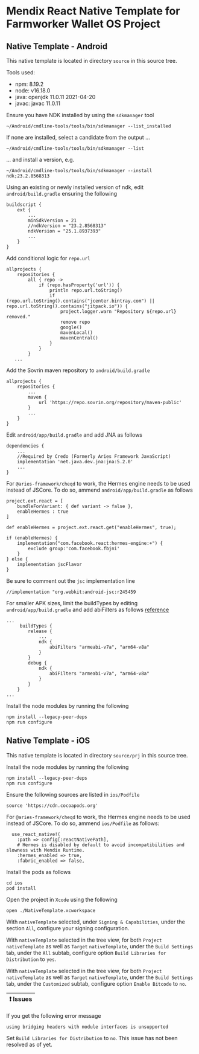 # Mendix React Native Template for Farmworker Wallet OS Project

## Native Template - Android

This native template is located in directory `source` in this source tree.

Tools used:

* npm: 8.19.2
* node: v16.18.0
* java: openjdk 11.0.11 2021-04-20
* javac: javac 11.0.11

Ensure you have NDK installed by using the `sdkmanager` tool

```
~/Android/cmdline-tools/tools/bin/sdkmanager --list_installed
```

If none are installed, select a candidate from the output ...

```
~/Android/cmdline-tools/tools/bin/sdkmanager --list
```

... and install a version, e.g.

```
~/Android/cmdline-tools/tools/bin/sdkmanager --install ndk;23.2.8568313
```

Using an existing or newly installed version of ndk, edit `android/build.gradle` ensuring the following

```
buildscript {
    ext {
        ...
        minSdkVersion = 21
	    //ndkVersion = "23.2.8568313"
        ndkVersion = "25.1.8937393"
        ...
    }
}
```

Add conditional logic for `repo.url`

```
allprojects {
    repositories {
        all { repo ->
            if (repo.hasProperty('url')) {
                println repo.url.toString()
                if (repo.url.toString().contains("jcenter.bintray.com") || repo.url.toString().contains("jitpack.io")) {
                    project.logger.warn "Repository ${repo.url} removed."
                    remove repo
                    google()
                    mavenLocal()
                    mavenCentral()
                }
            }
        }
   ...

```

Add the Sovrin maven repository to `android/build.gradle`

```
allprojects {
    repositories {
        ...
        maven {
            url 'https://repo.sovrin.org/repository/maven-public'
        }
        ...
    }
}
```

Edit `android/app/build.gradle` and add JNA as follows

```
dependencies {
    ...
    //Required by Credo (Formerly Aries Framework JavaScript)
    implementation 'net.java.dev.jna:jna:5.2.0'
    ...
}
```

For `@aries-framework/cheqd` to work, the Hermes engine needs to be used instead of JSCore. To do so, ammend `android/app/build.gradle` as follows

```
project.ext.react = [
	bundleForVariant: { def variant -> false },
	enableHermes : true
]
```

```
def enableHermes = project.ext.react.get("enableHermes", true);
```

```
if (enableHermes) {
	implementation("com.facebook.react:hermes-engine:+") {
		exclude group:'com.facebook.fbjni'
	}
} else {
	implementation jscFlavor
}
```

Be sure to comment out the `jsc` implementation line

```
//implementation "org.webkit:android-jsc:r245459
```

For smaller APK sizes, limit the buildTypes by editing `android/app/build.gradle` and add abiFilters as follows [reference](https://developer.android.com/ndk/guides/abis)

```
...
     buildTypes {
        release {
            ...
            ndk {
                abiFilters "armeabi-v7a", "arm64-v8a"
            }
        }
        debug {
            ndk {
                abiFilters "armeabi-v7a", "arm64-v8a"
            }
        }
    }
...
```

Install the node modules by running the following

```
npm install --legacy-peer-deps
npm run configure
```

## Native Template - iOS

This native template is located in directory `source/prj` in this source tree.

Install the node modules by running the following

```
npm install --legacy-peer-deps
npm run configure
```

Ensure the following sources are listed in `ios/Podfile`

```
source 'https://cdn.cocoapods.org'
```

For `@aries-framework/cheqd` to work, the Hermes engine needs to be used instead of JSCore. To do so, ammend `ios/Podfile` as follows:

```
  use_react_native!(
    :path => config[:reactNativePath],
    # Hermes is disabled by default to avoid incompatibilities and slowness with Mendix Runtime.
    :hermes_enabled => true,
    :fabric_enabled => false,
```

Install the pods as follows

```
cd ios
pod install
```

Open the project in `Xcode` using the following

```
open ./NativeTemplate.xcworkspace
```

With `nativeTemplate` selected, under `Signing & Capabilities`, under the section `All`, configure your signing configuration.

With `nativeTemplate` selected in the tree view, for both `Project` `nativeTemplate` as well as `Target` `nativeTemplate`, under the `Build Settings` tab, under the `All` subtab, configure option `Build Libraries for Distribution` to `yes`.

With `nativeTemplate` selected in the tree view, for both `Project` `nativeTemplate` as well as `Target` `nativeTemplate`, under the `Build Settings` tab, under the `Customized` subtab, configure option `Enable Bitcode` to `no`.

| :exclamation:  Issues   |
|-------------------------|

If you get the following error message

```
using bridging headers with module interfaces is unsupported
```

Set `Build Libraries for Distribution` to `no`. This issue has not been resolved as of yet.
